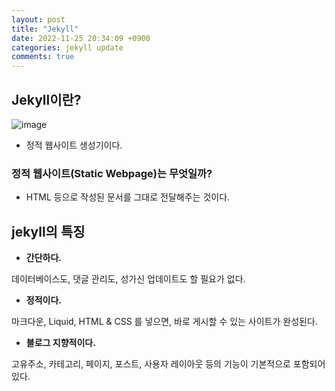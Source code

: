```yaml
---
layout: post
title: "Jekyll"
date: 2022-11-25 20:34:09 +0900
categories: jekyll update
comments: true
---
```


## Jekyll이란?
![image](https://user-images.githubusercontent.com/104906731/204391133-e127d4e8-b0ac-4f48-a6ef-8de1050d9fc8.png)

- 정적 웹사이트 생성기이다.

### 정적 웹사이트(Static Webpage)는 무엇일까?
-   HTML 등으로 작성된 문서를 그대로 전달해주는 것이다.

## jekyll의 특징


- **간단하다.**

 데이터베이스도, 댓글 관리도, 성가신 업데이트도 할 필요가 없다.

- **정적이다.**

 마크다운, Liquid, HTML & CSS 를 넣으면, 바로 게시할 수 있는 사이트가 완성된다.

- __블로그 지향적이다.__

 고유주소, 카테고리, 페이지, 포스트, 사용자 레이아웃 등의 기능이 기본적으로 포함되어 있다.